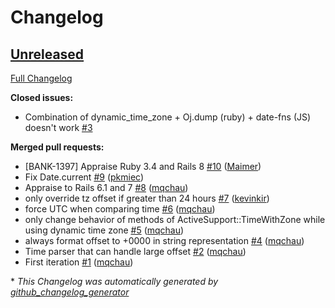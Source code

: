 # Changelog

## [Unreleased](https://github.com/appfolio/dynamic_time_zone/tree/HEAD)

[Full Changelog](https://github.com/appfolio/dynamic_time_zone/compare/5c43e1a23a57906f3aa51f8340408830262e2c5f...HEAD)

**Closed issues:**

- Combination of dynamic\_time\_zone + Oj.dump \(ruby\) + date-fns \(JS\) doesn't work [\#3](https://github.com/appfolio/dynamic_time_zone/issues/3)

**Merged pull requests:**

- \[BANK-1397\] Appraise Ruby 3.4 and Rails 8 [\#10](https://github.com/appfolio/dynamic_time_zone/pull/10) ([Maimer](https://github.com/Maimer))
- Fix Date.current [\#9](https://github.com/appfolio/dynamic_time_zone/pull/9) ([pkmiec](https://github.com/pkmiec))
- Appraise to Rails 6.1 and 7 [\#8](https://github.com/appfolio/dynamic_time_zone/pull/8) ([mqchau](https://github.com/mqchau))
- only override tz offset if greater than 24 hours [\#7](https://github.com/appfolio/dynamic_time_zone/pull/7) ([kevinkir](https://github.com/kevinkir))
- force UTC when comparing time [\#6](https://github.com/appfolio/dynamic_time_zone/pull/6) ([mqchau](https://github.com/mqchau))
- only change behavior of methods of ActiveSupport::TimeWithZone while using dynamic time zone [\#5](https://github.com/appfolio/dynamic_time_zone/pull/5) ([mqchau](https://github.com/mqchau))
- always format offset to +0000 in string representation [\#4](https://github.com/appfolio/dynamic_time_zone/pull/4) ([mqchau](https://github.com/mqchau))
- Time parser that can handle large offset [\#2](https://github.com/appfolio/dynamic_time_zone/pull/2) ([mqchau](https://github.com/mqchau))
- First iteration [\#1](https://github.com/appfolio/dynamic_time_zone/pull/1) ([mqchau](https://github.com/mqchau))



\* *This Changelog was automatically generated by [github_changelog_generator](https://github.com/github-changelog-generator/github-changelog-generator)*

